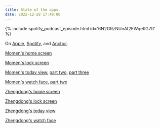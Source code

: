 ```yaml
---
title: State of the apps
date: 2022-12-28 17:49:00
---
```


{% include spotify_podcast_episode.html id='6N2GRzNUnAt2FWqetlG7fI' %}

On [Apple](https://podcasts.apple.com/us/podcast/complexio-delenda-est/id1603112202), [Spotify](https://open.spotify.com/show/7rIzPEbsuvonUXRXdx9Gkp), and [Anchor](https://anchor.fm/complexio-delenda-est).

[Momen's home screen](/assets/images/2022-sota/momen_home.jpeg)

[Momen's lock screen](/assets/images/2022-sota/momen_lock.jpeg)

[Momen's today view](/assets/images/2022-sota/momen_today_top.jpeg), [part two](/assets/images/2022-sota/momen_today_mid.jpeg), [part three](/assets/images/2022-sota/momen_today_bot.jpeg)

[Momen's watch face](/assets/images/2022-sota/momen_watch_cal.jpeg), [part two](/assets/images/2022-sota/momen_watch_notif.jpeg)

[Zhengdong's home screen](/assets/images/2022-sota/zhengdong_home.jpeg)

[Zhengdong's lock screen](/assets/images/2022-sota/zhengdong_lock.jpeg)

[Zhengdong's today view](/assets/images/2022-sota/zhengdong_today.jpeg)

[Zhengdong's watch face](/assets/images/2022-sota/zhengdong_watch.jpeg)
